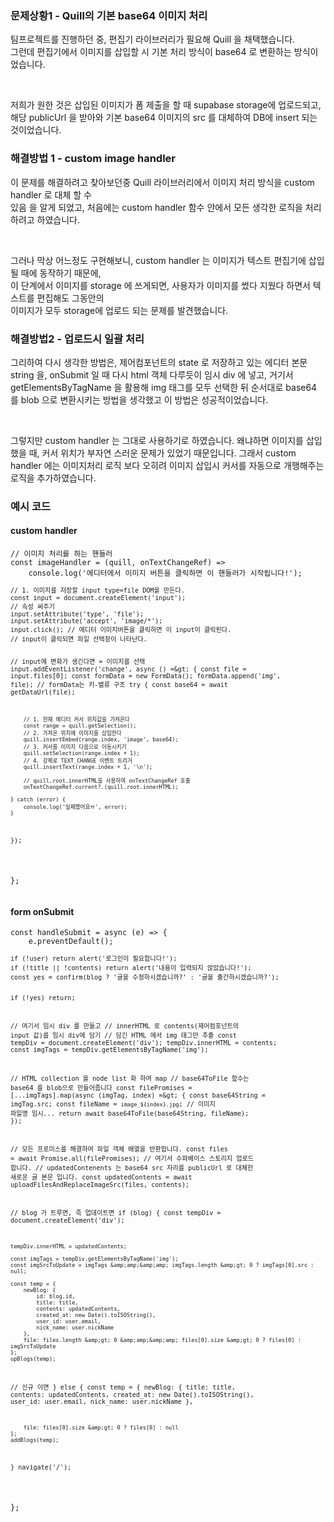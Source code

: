 <h3 data-ke-size="size23">문제상황1 - Quill의 기본 base64 이미지 처리</h3>
<p data-ke-size="size16">팀프로젝트를 진행하던 중, 편집기 라이브러리가 필요해 Quill 을 채택했습니다.<br />그런데 편집기에서 이미지를 삽입할 시 기본 처리 방식이 base64 로 변환하는 방식이었습니다.</p>
<p data-ke-size="size16">&nbsp;</p>
<p data-ke-size="size16">저희가 원한 것은 삽입된 이미지가 폼 제출을 할 때 supabase storage에 업로드되고,<br />해당 publicUrl 을 받아와 기본 base64 이미지의 src 를 대체하여 DB에 insert 되는 것이었습니다.</p>
<h3 data-ke-size="size23">해결방법 1 - custom image handler</h3>
<p data-ke-size="size16">이 문제를 해결하려고 찾아보던중 Quill 라이브러리에서 이미지 처리 방식을 custom handler 로 대체 할 수<br />있음 을 알게 되었고, 처음에는 custom handler 함수 안에서 모든 생각한 로직을 처리 하려고 하였습니다.</p>
<p data-ke-size="size16">&nbsp;</p>
<p data-ke-size="size16">그러나 막상 어느정도 구현해보니, custom handler 는 이미지가 텍스트 편집기에 삽입될 때에 동작하기 때문에,<br />이 단계에서 이미지를 storage 에 쓰게되면, 사용자가 이미지를 썼다 지웠다 하면서 텍스트를 편집해도 그동안의<br />이미지가 모두 storage에 업로드 되는 문제를 발견했습니다.</p>
<h3 data-ke-size="size23">해결방법2 - 업로드시 일괄 처리</h3>
<p data-ke-size="size16">그리하여 다시 생각한 방법은, 제어컴포넌트의 state 로 저장하고 있는 에디터 본문 string 을, onSubmit 일 때 다시 html 객체 다루듯이 임시 div 에 넣고, 거기서 getElementsByTagName 을 활용해 img 태그를 모두 선택한 뒤 순서대로 base64 를 blob 으로 변환시키는 방법을 생각했고 이 방법은 성공적이었습니다.</p>
<p data-ke-size="size16">&nbsp;</p>
<p data-ke-size="size16">그렇지만 custom handler 는 그대로 사용하기로 하였습니다. 왜냐하면 이미지를 삽입했을 때, 커서 위치가 부자연 스러운 문제가 있었기 때문입니다. 그래서 custom handler 에는 이미지처리 로직 보다 오히려 이미지 삽입시 커서를 자동으로 개행해주는 로직을 추가하였습니다.</p>
<h3 data-ke-size="size23">예시 코드</h3>
<h4 data-ke-size="size20">custom handler</h4>
<pre class="reasonml"><code>// 이미지 처리를 하는 핸들러
const imageHandler = (quill, onTextChangeRef) =&gt; 
    console.log('에디터에서 이미지 버튼을 클릭하면 이 핸들러가 시작됩니다!');
<pre><code>// 1. 이미지를 저장할 input type=file DOM을 만든다.
const input = document.createElement('input');
// 속성 써주기
input.setAttribute('type', 'file');
input.setAttribute('accept', 'image/*');
input.click(); // 에디터 이미지버튼을 클릭하면 이 input이 클릭된다.
// input이 클릭되면 파일 선택창이 나타난다.

// input에 변화가 생긴다면 = 이미지를 선택
input.addEventListener('change', async () =&amp;gt; {
    const file = input.files[0];
    const formData = new FormData();
    formData.append('img', file); // formData는 키-밸류 구조
    try {
        const base64 = await getDataUrl(file);

        // 1. 현재 에디터 커서 위치값을 가져온다
        const range = quill.getSelection();
        // 2. 가져온 위치에 이미지를 삽입한다
        quill.insertEmbed(range.index, 'image', base64);
        // 3. 커서를 이미지 다음으로 이동시키기
        quill.setSelection(range.index + 1);
        // 4. 강제로 TEXT_CHANGE 이벤트 트리거
        quill.insertText(range.index + 1, '\n');

        // quill.root.innerHTML을 사용하여 onTextChangeRef 호출
        onTextChangeRef.current?.(quill.root.innerHTML);

    } catch (error) {
        console.log('실패했어요ㅠ', error);
    }
});
</code></pre>
<p>};</code></pre></p>
<h4 data-ke-size="size20">form onSubmit</h4>
<pre class="javascript"><code>const handleSubmit = async (e) =&gt; {
    e.preventDefault();
<pre><code>if (!user) return alert('로그인이 필요합니다!');
if (!title || !contents) return alert('내용이 입력되지 않았습니다!');
const yes = confirm(blog ? '글을 수정하시겠습니까?' : '글을 출간하시겠습니까?');

if (!yes) return;

// 여기서 임시 div 를 만들고
// innerHTML 로 contents(제어컴포넌트의 input 값)를 임시 div에 담기
// 담긴 HTML 에서 img 태그만 추출
const tempDiv = document.createElement('div');
tempDiv.innerHTML = contents;
const imgTags = tempDiv.getElementsByTagName('img');

// HTML collection 을 node list 화 하여 map
// base64ToFile 함수는 base64 를 blob으로 만들어줍니다
const filePromises = [...imgTags].map(async (imgTag, index) =&amp;gt; {
    const base64String = imgTag.src;
    const fileName = `image_${index}.jpg`; // 이미지 파일명 임시...
    return await base64ToFile(base64String, fileName);
});

// 모든 프로미스를 해결하여 파일 객체 배열을 반환합니다.
const files = await Promise.all(filePromises);
// 여기서 수파베이스 스토리지 업로드 합니다.
// updatedContenents 는 base64 src 자리를 publicUrl 로 대체한 새로운 글 본문 입니다.
const updatedContents = await uploadFilesAndReplaceImageSrc(files, contents);

// blog 가 트루면, 즉 업데이트면
if (blog) {
    const tempDiv = document.createElement('div');

    tempDiv.innerHTML = updatedContents;

    const imgTags = tempDiv.getElementsByTagName('img');
    const imgSrcToUpdate = imgTags &amp;amp;&amp;amp; imgTags.length &amp;gt; 0 ? imgTags[0].src : null;

    const temp = {
        newBlog: {
            id: blog.id,
            title: title,
            contents: updatedContents,
            created_at: new Date().toISOString(),
            user_id: user.email,
            nick_name: user.nickName
        },
        file: files.length &amp;gt; 0 &amp;amp;&amp;amp; files[0].size &amp;gt; 0 ? files[0] : imgSrcToUpdate
    };
    upBlogs(temp);
// 신규 이면
} else {
    const temp = {
        newBlog: {
            title: title,
            contents: updatedContents,
            created_at: new Date().toISOString(),
            user_id: user.email,
            nick_name: user.nickName
        },

        file: files[0].size &amp;gt; 0 ? files[0] : null
    };
    addBlogs(temp);
}
navigate('/');
</code></pre>
<p>};</code></pre></p>
